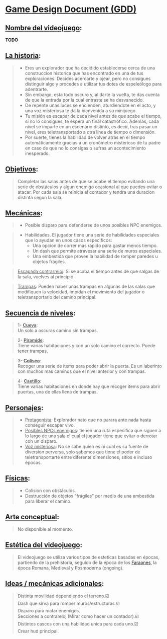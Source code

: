 # <u>Game Design Document (GDD)</u>

## <u>Nombre del videojuego</u>:


**TODO**      

## <u>La historia</u>:
>- Eres un explorador que ha decidido establecerse cerca de una construccion historica que has encontrado en una de tus exploraciones. Decides acercarte y ojear, pero no consigues distinguir algo y procedes a utilizar tus dotes de espeleólogo para adentrarte.<br>
> - Sin embargo, esta todo oscuro y, al darte la vuelta, te das cuenta de que la entrada por la cual entraste se ha desvanecido.<br>
> - De repente unas luces se encienden, aturdiendote en el acto, y una voz misteriosa te da la bienvenida a su minijuego. <br>
> - Tu misión es escapar de cada nivel antes de que acabe el tiempo, si no lo consigues, te espera un final catastrófico. Además, cada nivel se imparte en un escenario distinto, es decir, tras pasar un nivel, eres teletransportado a otra línea de tiempo o dimensión.<br>
> - Por suerte, tienes la habilidad de volver atrás en el tiempo automáticamente gracias a un cronómetro misterioso de tu padre en caso de que no lo consigas o sufras un acontecimiento inesperado.<br>
## <u>Objetivos</u>:
> Completar las salas antes de que se acabe el tiempo evitando una serie de obstáculos y algun enemigo ocasional al que puedes evitar o atacar. Por cada sala se reinicia el contador y tendra una duracion distinta segun la sala.<br>
## <u>Mecánicas</u>:
> - Posible disparo para defenderse de unos posibles NPC enemigos.<br>

> - Habilidades. El jugador tiene una serie de habilidades especiales que lo ayudan en unos casos especificos:<br>
>   - Una opcion de correr mas rapido para gastar menos tiempo.<br>
>   - Un dash que permite atravesar una serie de muros especiales.<br>
>   - Una embestida que provee la habilidad de romper paredes u objetos frágiles.<br>

><u>Escapada contrarreloj</u>: Si se acaba el tiempo antes de que salgas de la sala, vuelves al principio.<br>

><u>Trampas</u>: Pueden haber unas trampas en algunas de las salas que modifiquen la velocidad, impidan el movimiento del jugador o teletransportarlo del camino principal.<br>

## <u>Secuencia de niveles</u>:
> 1- <u>**Cueva**</u>:<br>
> Un solo a oscuras camino sin trampas.

> 2- <u>**Piramide**</u>:<br>
> Tiene varias habitaciones y con un solo camino el correcto. Puede tener trampas.

> 3- <u>**Coliseo**</u>:<br>
> Recoger una serie de items para poder abrir la puerta. Es un laberinto con muchos mas caminos que el nivel anterior y con trampas.

> 4- <u>**Castillo**</u>:<br>
> Tiene varias habitaciones en donde hay que recoger items para abrir puertas, una de ellas llena de trampas.
## <u>Personajes</u>:
> - <u>Protagonista</u>: Explorador nato que no parara ante nada hasta conseguir escapar vivo.<br>
> - <u>Posibles NPCs enemigos</u>: tienen una ruta especifica que siguen a lo largo de una sala el cual el jugador tiene que evitar o derrotar con un disparo.<br>
> - <u>Voz misteriosa</u>: No se sabe quien es ni cual es su fuente de diversion perversa, solo sabemos que tiene el poder de teletransportarte entre diferente dimensiones, sitios e incluso épocas.
## <u>Físicas</u>:
>- Colision con obstáculos.<br>
>- Destrucción de objetos "frágiles" por medio de una embestida para liberar el camino.<br>
## <u>Arte conceptual</u>:
> No disponible al momento.<br>
## <u>Estética del videojuego</u>:
> El videojuego se utiliza varios tipos de esteticas basadas en épocas, partiendo de la prehistoria, seguido de la época de los [Faraones](https://es.wikipedia.org/wiki/Fara%C3%B3n), la época Romana, Medieval y Posmoderna (ongoing).<br>
## <u>Ideas / mecánicas adicionales</u>:
> Distinta movilidad dependiendo el terreno.☑️<br>
> Dash que sirva para romper muros/estructuras.☑️<br>
> Disparo para matar enemigos.<br>
> Secciones a contrareloj (Mirar como hacer un contador).☑️<br>
> Distintos cascos con una habilidad unica para cada uno.☑️<br>
> Crear hud principal.<br> 
